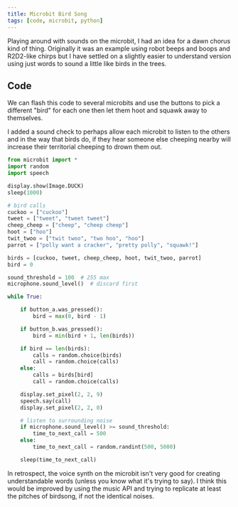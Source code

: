```yaml
---
title: Microbit Bird Song
tags: [code, microbit, python]
---
```


Playing around with sounds on the microbit, I had an idea for a dawn chorus kind of thing. Originally it was an example using robot beeps and boops and R2D2-like chirps but I have settled on a slightly easier to understand version using just words to sound a little like birds in the trees. 

## Code

We can flash this code to several microbits and use the buttons to pick a different "bird" for each one then let them hoot and squawk away to themselves.

I added a sound check to perhaps allow each microbit to listen to the others and 
in the way that birds do, if they hear someone else cheeping nearby will increase 
their territorial cheeping to drown them out. 

```python
from microbit import *
import random
import speech

display.show(Image.DUCK)
sleep(1000)

# bird calls
cuckoo = ["cuckoo"]
tweet = ["tweet", "tweet tweet"]
cheep_cheep = ["cheep", "cheep cheep"]
hoot = ["hoo"]
twit_twoo = ["twit twoo", "two hoo", "hoo"]
parrot = ["polly want a cracker", "pretty polly", "squawk!"]

birds = [cuckoo, tweet, cheep_cheep, hoot, twit_twoo, parrot]
bird = 0

sound_threshold = 100  # 255 max
microphone.sound_level()  # discard first

while True:

    if button_a.was_pressed():
        bird = max(0, bird - 1)

    if button_b.was_pressed():
        bird = min(bird + 1, len(birds))

    if bird == len(birds):
        calls = random.choice(birds)
        call = random.choice(calls)
    else:
        calls = birds[bird]
        call = random.choice(calls)

    display.set_pixel(2, 2, 9)
    speech.say(call)
    display.set_pixel(2, 2, 0)

    # listen to surrounding noise
    if microphone.sound_level() >= sound_threshold:
        time_to_next_call = 500
    else:
        time_to_next_call = random.randint(500, 5000)

    sleep(time_to_next_call)
```

In retrospect, the voice synth on the microbit isn't very good for creating understandable words (unless you know what it's trying to say). I think this would be improved by 
using the music API and trying to replicate at least the pitches of birdsong, if not the identical noises.
